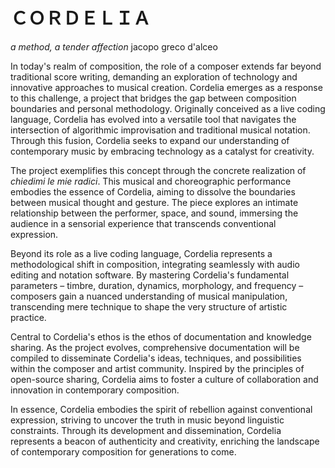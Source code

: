# ＣＯＲＤＥＬＩＡ 
_a method, a tender affection_
jacopo greco d'alceo

In today's realm of composition, the role of a composer extends far beyond traditional score writing, demanding an exploration of technology and innovative approaches to musical creation. Cordelia emerges as a response to this challenge, a project that bridges the gap between composition boundaries and personal methodology. Originally conceived as a live coding language, Cordelia has evolved into a versatile tool that navigates the intersection of algorithmic improvisation and traditional musical notation. Through this fusion, Cordelia seeks to expand our understanding of contemporary music by embracing technology as a catalyst for creativity.

The project exemplifies this concept through the concrete realization of *chiedimi le mie radici*. This musical and choreographic performance embodies the essence of Cordelia, aiming to dissolve the boundaries between musical thought and gesture. The piece explores an intimate relationship between the performer, space, and sound, immersing the audience in a sensorial experience that transcends conventional expression.

Beyond its role as a live coding language, Cordelia represents a methodological shift in composition, integrating seamlessly with audio editing and notation software. By mastering Cordelia's fundamental parameters – timbre, duration, dynamics, morphology, and frequency – composers gain a nuanced understanding of musical manipulation, transcending mere technique to shape the very structure of artistic practice.

Central to Cordelia's ethos is the ethos of documentation and knowledge sharing. As the project evolves, comprehensive documentation will be compiled to disseminate Cordelia's ideas, techniques, and possibilities within the composer and artist community. Inspired by the principles of open-source sharing, Cordelia aims to foster a culture of collaboration and innovation in contemporary composition.

In essence, Cordelia embodies the spirit of rebellion against conventional expression, striving to uncover the truth in music beyond linguistic constraints. Through its development and dissemination, Cordelia represents a beacon of authenticity and creativity, enriching the landscape of contemporary composition for generations to come.